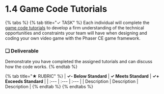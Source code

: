 # 1.4 Game Code Tutorials

{% tabs %}
{% tab title="✓ TASK" %}
Each individual will complete the [game code tutorials](https://docs.idew.org/video-game-code-reference/) to develop a firm understanding of the technical opportunities and constraints your team will have when designing and coding your own video game with the Phaser CE game framework.

### **❏ Deliverable**

Demonstrate you have completed the assigned tutorials and can discuss how the code works.
{% endtab %}

{% tab title="★ RUBRIC" %}
| **✓- Below Standard** | **✓ Meets Standard** | **✓+ Exceeds Standard** |
| :--- | :--- | :--- |
| Description | Description | Description |
{% endtab %}
{% endtabs %}

